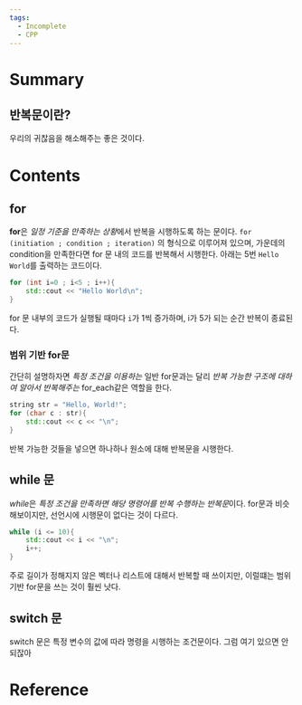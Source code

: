 ```yaml
---
tags:
  - Incomplete
  - CPP
---
```



# Summary

## 반복문이란?

우리의 귀찮음을 해소해주는 좋은 것이다.

# Contents

## for

**for**은 *일정 기준을 만족하는 상황*에서 반복을 시행하도록 하는 문이다.
`for (initiation ; condition ; iteration)` 의 형식으로 이루어져 있으며, 가운데의 condition을 만족한다면 for 문 내의 코드를 반복해서 시행한다. 아래는 5번 `Hello World`를 출력하는 코드이다.

```cpp
for (int i=0 ; i<5 ; i++){
	std::cout << "Hello World\n";
}
```

for 문 내부의 코드가 실행될 때마다 `i`가 1씩 증가하며, i가 5가 되는 순간 반복이 종료된다.

### 범위 기반 for문

간단히 설명하자면 *특정 조건을 이용하는* 일반 for문과는 달리 *반복 가능한 구조에 대하여 알아서 반복해주는* for_each같은 역할을 한다.

```cpp 
string str = "Hello, World!";
for (char c : str){
	std::cout << c << "\n";
}
```

반복 가능한 것들을 넣으면 하나하나 원소에 대해 반복문을 시행한다.

## while 문

*while*은 *특정 조건을 만족하면 해당 명령어를 반복 수행하는 반복문*이다. for문과 비슷해보이지만, 선언시에 시행문이 없다는 것이 다르다. 

```cpp
while (i <= 10){
	std::cout << i << "\n";
	i++;
}
```

주로 길이가 정해지지 않은 벡터나 리스트에 대해서 반복할 때 쓰이지만, 이럴떄는 범위 기반 for문을 쓰는 것이 훨씬 낫다.

## switch 문

switch 문은 특정 변수의 값에 따라 명령을 시행하는 조건문이다. 그럼 여기 있으면 안되잖아
# Reference


